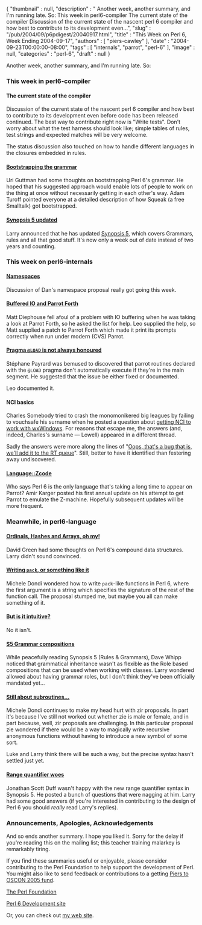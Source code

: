{
   "thumbnail" : null,
   "description" : " Another week, another summary, and I'm running late. So: This week in perl6-compiler The current state of the compiler Discussion of the current state of the nascent perl 6 compiler and how best to contribute to its development even...",
   "slug" : "/pub/2004/09/p6pdigest/20040917.html",
   "title" : "This Week on Perl 6, Week Ending 2004-09-17",
   "authors" : [
      "piers-cawley"
   ],
   "date" : "2004-09-23T00:00:00-08:00",
   "tags" : [
      "internals",
      "parrot",
      "perl-6"
   ],
   "image" : null,
   "categories" : "perl-6",
   "draft" : null
}





Another week, another summary, and I'm running late. So:

### This week in perl6-compiler

#### The current state of the compiler

Discussion of the current state of the nascent perl 6 compiler and how
best to contribute to its development even before code has been released
continued. The best way to contribute right now is "Write tests". Don't
worry about what the test harness should look like; simple tables of
rules, test strings and expected matches will be very welcome.

The status discussion also touched on how to handle different languages
in the closures embedded in rules.

#### [Bootstrapping the grammar](http://groups.google.com/groups?threadm=x7u0u0yfpr.fsf@mail.sysarch.com)

Uri Guttman had some thoughts on bootstrapping Perl 6's grammar. He
hoped that his suggested approach would enable lots of people to work on
the thing at once without necessarily getting in each other's way. Adam
Turoff pointed everyone at a detailed description of how Squeak (a free
Smalltalk) got bootstrapped.

#### [Synopsis 5 updated](http://groups.google.com/groups?threadm=20040915062208.GA22692@wall.org)

Larry announced that he has updated [Synopsis
5](http://dev.perl.org/perl6/synopsis/S05.html), which covers Grammars,
rules and all that good stuff. It's now only a week out of date instead
of two years and counting.

### This week on perl6-internals

#### [Namespaces](http://groups.google.com/groups?threadm=a06110405bd636771e587@%5B10.0.1.2%5D)

Discussion of Dan's namespace proposal really got going this week.

#### [Buffered IO and Parrot Forth](http://groups.google.com/groups?threadm=198c873804091021003cd8d12e@mail.gmail.com)

Matt Diephouse fell afoul of a problem with IO buffering when he was
taking a look at Parrot Forth, so he asked the list for help. Leo
supplied the help, so Matt supplied a patch to Parrot Forth which made
it print its prompts correctly when run under modern (CVS) Parrot.

#### [Pragma `@LOAD` is not always honoured](http://groups.google.com/groups?threadm=20040913003027.GA29524@stefp.dyndns.org)

Stéphane Payrard was bemused to discovered that parrot routines declared
with the `@LOAD` pragma don't automatically execute if they're in the
main segment. He suggested that the issue be either fixed or documented.

Leo documented it.

#### NCI basics

Charles Somebody tried to crash the monomonikered big leagues by failing
to vouchsafe his surname when he posted a question about [getting NCI to
work with
wxWindows](http://groups.google.com/groups?threadm=20040915082722.C5B2F17856F@mail.t0c.de).
For reasons that escape me, the answers (and, indeed, Charles's surname
— Lowell) appeared in a different thread.

Sadly the answers were more along the lines of "[Oops, that's a bug that
is, we'll add it to the RT
queue](http://groups.google.com/groups?threadm=200409151417.48823.parrot@jensbeimsurfen.de)".
Still, better to have it identified than festering away undiscovered.

#### [Language::Zcode](http://groups.google.com/groups?threadm=20040915044057.68837.qmail@web40702.mail.yahoo.com)

Who says Perl 6 is the only language that's taking a long time to appear
on Parrot? Amir Karger posted his first annual update on his attempt to
get Parrot to emulate the Z-machine. Hopefully subsequent updates will
be more frequent.

### Meanwhile, in perl6-language

#### [Ordinals, Hashes and Arrays, oh my!](http://groups.google.com/groups?threadm=plato-A8E818.17472910092004@x6.develooper.com)

David Green had some thoughts on Perl 6's compound data structures.
Larry didn't sound convinced.

#### [Writing `pack`, or something like it](http://groups.google.com/groups?threadm=Pine.LNX.4.58.0409141202210.23717@q.pcteor1.mi.infn.it)

Michele Dondi wondered how to write `pack`-like functions in Perl 6,
where the first argument is a string which specifies the signature of
the rest of the function call. The proposal stumped me, but maybe you
all can make something of it.

#### [But is it intuitive?](http://groups.google.com/groups?threadm=4146E6D7.1020102@Yahoo.com)

No it isn't.

#### [S5 Grammar compositions](http://groups.google.com/groups?threadm=20040915175111.10763.qmail@lists.develooper.com)

While peacefully reading Synopsis 5 (Rules & Grammars), Dave Whipp
noticed that grammatical inheritance wasn't as flexible as the Role
based compositions that can be used when working with classes. Larry
wondered allowed about having grammar roles, but I don't think they've
been officially mandated yet...

#### [Still about subroutines...](http://groups.google.com/groups?threadm=Pine.LNX.4.58.0409161635210.24252@leia.pcteor1.mi.infn.it)

Michele Dondi continues to make my head hurt with zir proposals. In part
it's because I've still not worked out whether zie is male or female,
and in part because, well, zir proposals are challenging. In this
particular proposal zie wondered if there would be a way to magically
write recursive anonymous functions without having to introduce a new
symbol of some sort.

Luke and Larry think there will be such a way, but the precise syntax
hasn't settled just yet.

#### [Range quantifier woes](http://groups.google.com/groups?threadm=20040917145714.GB9174@pobox.com)

Jonathan Scott Duff wasn't happy with the new range quantifier syntax in
Synopsis 5. He posted a bunch of questions that were nagging at him.
Larry had some good answers (if you're interested in contributing to the
design of Perl 6 you should *really* read Larry's replies).

### Announcements, Apologies, Acknowledgements

And so ends another summary. I hope you liked it. Sorry for the delay if
you're reading this on the mailing list; this teacher training malarkey
is remarkably tiring.

If you find these summaries useful or enjoyable, please consider
contributing to the Perl Foundation to help support the development of
Perl. You might also like to send feedback or contributions to a getting
[Piers to OSCON 2005 fund](mailto:pdcawley@bofh.org.uk).

[The Perl Foundation](http://donate.perl-foundation.org/)

[Perl 6 Development site](http://dev.perl.org/perl6/)

Or, you can check out [my web site](http://www.bofh.org.uk/).


